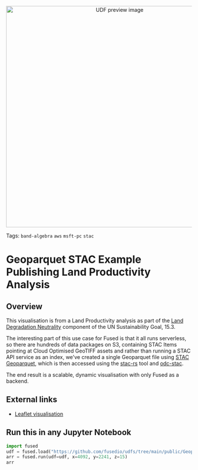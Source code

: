 <!--fused:pin=13-->
<!--fused:preview-->
<p align="center"><img src="https://fused-magic.s3.us-west-2.amazonaws.com/thumbnails/udfs-staging/alexgleith1.png" width="600" alt="UDF preview image"></p>

<!--fused:tags-->
Tags: `band-algebra` `aws` `msft-pc` `stac`

<!--fused:readme-->
# Geoparquet STAC Example Publishing Land Productivity Analysis

## Overview

This visualisation is from a Land Productivity analysis as part of the
[Land Degradation Neutrality](https://www.unccd.int/land-and-life/land-degradation-neutrality/overview)
component of the UN Sustainability Goal, 15.3.

The interesting part of this use case for Fused is that it all runs serverless, so there are
hundreds of data packages on S3, containing STAC Items pointing at Cloud Optimised GeoTIFF assets
and rather than running a STAC API service as an index, we've created a single Geoparquet
file using [STAC Geoparquet](https://stac-utils.github.io/stac-geoparquet), which is then accessed
using the [stac-rs](https://github.com/stac-utils/stac-rs) tool and
[odc-stac](https://odc-stac.readthedocs.io/en/latest/_api/odc.stac.load.html).

The end result is a scalable, dynamic visualisation with only Fused as a backend.

## External links

- [Leaflet visualisation](https://data.ldn.auspatious.com/testing/map.html?year=2023#10/17.2975/-88.3088)

## Run this in any Jupyter Notebook

```python
import fused
udf = fused.load("https://github.com/fusedio/udfs/tree/main/public/Geoparquet_STAC_Land_Productivity")
arr = fused.run(udf=udf, x=4092, y=2241, z=15)
arr
```
